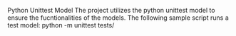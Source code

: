 Python Unittest Model
The project utilizes the python unittest model to ensure the fucntionalities of the models.
The following sample script runs a test model: python -m unittest tests/
